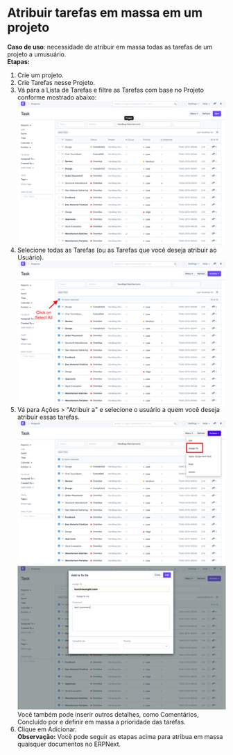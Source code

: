 # Atribuir tarefas em massa em um projeto



**Caso de uso**: necessidade de atribuir em massa todas as tarefas de um projeto a umusuário.  
**Etapas:**   
1) Crie um projeto.  
 2) Crie Tarefas nesse Projeto.  
3) Vá para a Lista de Tarefas e filtre as Tarefas com base no Projeto conforme mostrado abaixo:  
![](/files/JWvaO3x.png)  
4) Selecione todas as Tarefas (ou as Tarefas que você deseja atribuir ao Usuário).  
![](/files/mpSG2p6.png)  
5) Vá para Ações > "Atribuir a" e selecione o usuário a quem você deseja atribuir essas tarefas.  
 ![](/files/GZFTC86.png)  
![](/files/5pvnr02.png )  
Você também pode inserir outros detalhes, como Comentários, Concluído por e definir em massa a prioridade das tarefas.  
6) Clique em Adicionar.  
**Observação:** Você pode seguir as etapas acima para atribua em massa quaisquer documentos no ERPNext.  
  
  


